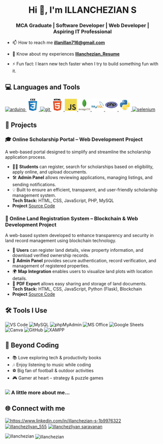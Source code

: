<h1 align="center">Hi 👋, I'm ILLANCHEZIAN S</h1>
<h3 align="center">MCA Graduate | Software Developer | Web Developer | Aspiring IT Professional</h3>

- 📫 How to reach me **illanillan716@gmail.com**

- 📄 Know about my experiences  **[Illanchezian_Resume](https://drive.google.com/file/d/1tzR5CGYF5RJOsvP-WFlyPGCmSC8liSqN/view?usp=sharing)**

- ⚡ Fun fact: I learn new tech faster when I try to build something fun with it.



## 💻 Languages and Tools
<p align="left"> <a href="https://www.arduino.cc/" target="_blank" rel="noreferrer"> <img src="https://cdn.worldvectorlogo.com/logos/arduino-1.svg" alt="arduino" width="40" height="40"/> </a> <a href="https://www.w3schools.com/css/" target="_blank" rel="noreferrer"> <img src="https://raw.githubusercontent.com/devicons/devicon/master/icons/css3/css3-original-wordmark.svg" alt="css3" width="40" height="40"/> </a> <a href="https://git-scm.com/" target="_blank" rel="noreferrer"> <img src="https://www.vectorlogo.zone/logos/git-scm/git-scm-icon.svg" alt="git" width="40" height="40"/> </a> <a href="https://www.w3.org/html/" target="_blank" rel="noreferrer"> <img src="https://raw.githubusercontent.com/devicons/devicon/master/icons/html5/html5-original-wordmark.svg" alt="html5" width="40" height="40"/> </a> <a href="https://developer.mozilla.org/en-US/docs/Web/JavaScript" target="_blank" rel="noreferrer"> <img src="https://raw.githubusercontent.com/devicons/devicon/master/icons/javascript/javascript-original.svg" alt="javascript" width="40" height="40"/> </a> <a href="https://www.mongodb.com/" target="_blank" rel="noreferrer"> <img src="https://raw.githubusercontent.com/devicons/devicon/master/icons/mongodb/mongodb-original-wordmark.svg" alt="mongodb" width="40" height="40"/> </a> <a href="https://www.mysql.com/" target="_blank" rel="noreferrer"> <img src="https://raw.githubusercontent.com/devicons/devicon/master/icons/mysql/mysql-original-wordmark.svg" alt="mysql" width="40" height="40"/> </a> <a href="https://www.php.net" target="_blank" rel="noreferrer"> <img src="https://raw.githubusercontent.com/devicons/devicon/master/icons/php/php-original.svg" alt="php" width="40" height="40"/> </a> <a href="https://www.python.org" target="_blank" rel="noreferrer"> <img src="https://raw.githubusercontent.com/devicons/devicon/master/icons/python/python-original.svg" alt="python" width="40" height="40"/> </a> <a href="https://www.selenium.dev" target="_blank" rel="noreferrer"> <img src="https://raw.githubusercontent.com/detain/svg-logos/780f25886640cef088af994181646db2f6b1a3f8/svg/selenium-logo.svg" alt="selenium" width="40" height="40"/> </a> </p>

## 🚀 Projects
### 🎓 Online Scholarship Portal – Web Development Project
A web-based portal designed to simplify and streamline the scholarship application process.  

- 👨‍🎓 **Students** can register, search for scholarships based on eligibility, apply online, and upload documents.  
- 🛠️ **Admin Panel** allows reviewing applications, managing listings, and sending notifications.  
- 💡 Built to ensure an efficient, transparent, and user-friendly scholarship management system.  
     **Tech Stack:** HTML, CSS, JavaScript, PHP, MySQL
- **Project** [Source Code](https://github.com/ILLANCHEZIAN/Scholarship-portal)

### 🏡 Online Land Registration System – Blockchain & Web Development Project  
A web-based system developed to enhance transparency and security in land record management using blockchain technology.  

- 👤 **Users** can register land details, view property information, and download verified ownership records.  
- 🔐 **Admin Panel** provides secure authentication, record verification, and management of registered properties.  
- 🌍 **Map Integration** enables users to visualize land plots with location details.  
- 📑 **PDF Export** allows easy sharing and storage of land documents.  
     **Tech Stack:** HTML, CSS, JavaScript, Python (Flask), Blockchain
- **Project** [Source Code](https://github.com/ILLANCHEZIAN/Online-Land-Registration-System) 


## 🛠️ Tools I Use
![VS Code](https://img.shields.io/badge/VS%20Code-007ACC?style=for-the-badge&logo=visual-studio-code&logoColor=white)
![MySQL](https://img.shields.io/badge/MySQL-4479A1?style=for-the-badge&logo=mysql&logoColor=white)
![phpMyAdmin](https://img.shields.io/badge/phpMyAdmin-6C78AF?style=for-the-badge&logo=phpmyadmin&logoColor=white)
![MS Office](https://img.shields.io/badge/MS%20Office-D83B01?style=for-the-badge&logo=microsoft-office&logoColor=white)
![Google Sheets](https://img.shields.io/badge/Google%20Sheets-34A853?style=for-the-badge&logo=google-sheets&logoColor=white)
![Canva](https://img.shields.io/badge/Canva-00C4CC?style=for-the-badge&logo=canva&logoColor=white)
![GitHub](https://img.shields.io/badge/GitHub-181717?style=for-the-badge&logo=github&logoColor=white)
![XAMPP](https://img.shields.io/badge/XAMPP-FB7A24?style=for-the-badge&logo=xampp&logoColor=white)
  
## 🎯 Beyond Coding
- 📚 Love exploring tech & productivity books  
- 🎶 Enjoy listening to music while coding  
- ⚽ Big fan of football & outdoor activities  
- 🎮 Gamer at heart – strategy & puzzle games





### <img src="https://media.giphy.com/media/VgCDAzcKvsR6OM0uWg/giphy.gif" width="50"> A little more about me...  
## 🌐 Connect with me
<p align="left">
<a href="https://linkedin.com/in/https://www.linkedin.com/in/illanchezian-s-1b9976322" target="blank"><img align="center" src="https://raw.githubusercontent.com/rahuldkjain/github-profile-readme-generator/master/src/images/icons/Social/linked-in-alt.svg" alt="https://www.linkedin.com/in/illanchezian-s-1b9976322" height="30" width="40" /></a>
<a href="https://instagram.com/illanchezliyan_555" target="blank"><img align="center" src="https://raw.githubusercontent.com/rahuldkjain/github-profile-readme-generator/master/src/images/icons/Social/instagram.svg" alt="illanchezliyan_555" height="30" width="40" /></a>
<a href="https://www.youtube.com/c/illanchezliyan saravanan" target="blank"><img align="center" src="https://raw.githubusercontent.com/rahuldkjain/github-profile-readme-generator/master/src/images/icons/Social/youtube.svg" alt="illanchezliyan saravanan" height="30" width="40" /></a>
</p>



<p><img align="left" src="https://github-readme-stats.vercel.app/api/top-langs?username=illanchezian&show_icons=true&locale=en&layout=compact" alt="illanchezian" /></p>

<p>&nbsp;<img align="center" src="https://github-readme-stats.vercel.app/api?username=illanchezian&show_icons=true&locale=en" alt="illanchezian" /></p>
